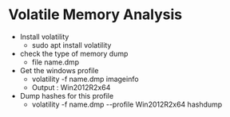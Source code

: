 # Volatile Memory Analysis

* Install volatility
  * sudo apt install volatility
* check the type of memory dump
  * file name.dmp
* Get the windows profile
  * volatility -f name.dmp imageinfo
  * Output : Win2012R2x64
* Dump hashes for this profile
  * volatility -f name.dmp --profile Win2012R2x64 hashdump

